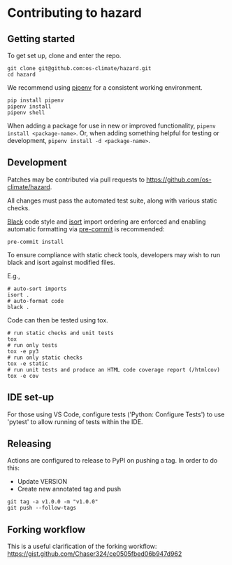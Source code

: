 # Contributing to hazard

## Getting started
To get set up, clone and enter the repo.
```
git clone git@github.com:os-climate/hazard.git
cd hazard
```

We recommend using [pipenv](https://pipenv.pypa.io/en/latest/) for a
consistent working environment.
```
pip install pipenv
pipenv install
pipenv shell
```

When adding a package for use in new or improved functionality,
`pipenv install <package-name>`. Or, when adding something helpful for
testing or development, `pipenv install -d <package-name>`.

## Development
Patches may be contributed via pull requests to
https://github.com/os-climate/hazard.

All changes must pass the automated test suite, along with various static
checks.

[Black](https://black.readthedocs.io/) code style and
[isort](https://pycqa.github.io/isort/) import ordering are enforced
and enabling automatic formatting via [pre-commit](https://pre-commit.com/)
is recommended:
```
pre-commit install
```

To ensure compliance with static check tools, developers may wish to run black and isort against modified files.

E.g.,
```
# auto-sort imports
isort .
# auto-format code
black .
```

Code can then be tested using tox.
```
# run static checks and unit tests
tox
# run only tests
tox -e py3
# run only static checks
tox -e static
# run unit tests and produce an HTML code coverage report (/htmlcov)
tox -e cov
```

## IDE set-up
For those using VS Code, configure tests ('Python: Configure Tests') to use 'pytest'
to allow running of tests within the IDE.

## Releasing
Actions are configured to release to PyPI on pushing a tag. In order to do this:
- Update VERSION
- Create new annotated tag and push 
```
git tag -a v1.0.0 -m "v1.0.0"
git push --follow-tags
```

## Forking workflow
This is a useful clarification of the forking workflow:
https://gist.github.com/Chaser324/ce0505fbed06b947d962


